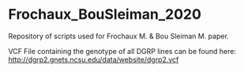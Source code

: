 # Frochaux_BouSleiman_2020

Repository of scripts used for Frochaux M. & Bou Sleiman M. paper.

VCF File containing the genotype of all DGRP lines can be found here: http://dgrp2.gnets.ncsu.edu/data/website/dgrp2.vcf